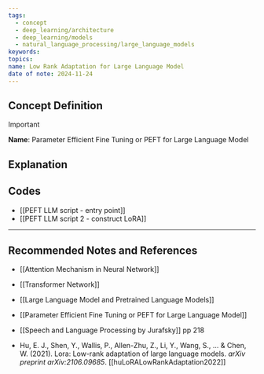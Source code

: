 ```yaml
---
tags:
  - concept
  - deep_learning/architecture
  - deep_learning/models
  - natural_language_processing/large_language_models
keywords: 
topics: 
name: Low Rank Adaptation for Large Language Model
date of note: 2024-11-24
---
```


## Concept Definition

>[!important]
>**Name**: Parameter Efficient Fine Tuning or PEFT for Large Language Model



## Explanation


## Codes

- [[PEFT LLM script  - entry point]]
- [[PEFT LLM script 2 - construct LoRA]]



-----------
##  Recommended Notes and References

- [[Attention Mechanism in Neural Network]]
- [[Transformer Network]]
- [[Large Language Model and Pretrained Language Models]]


- [[Parameter Efficient Fine Tuning or PEFT for Large Language Model]]
- [[Speech and Language Processing by Jurafsky]] pp 218
- Hu, E. J., Shen, Y., Wallis, P., Allen-Zhu, Z., Li, Y., Wang, S., ... & Chen, W. (2021). Lora: Low-rank adaptation of large language models. _arXiv preprint arXiv:2106.09685_. [[huLoRALowRankAdaptation2022]]